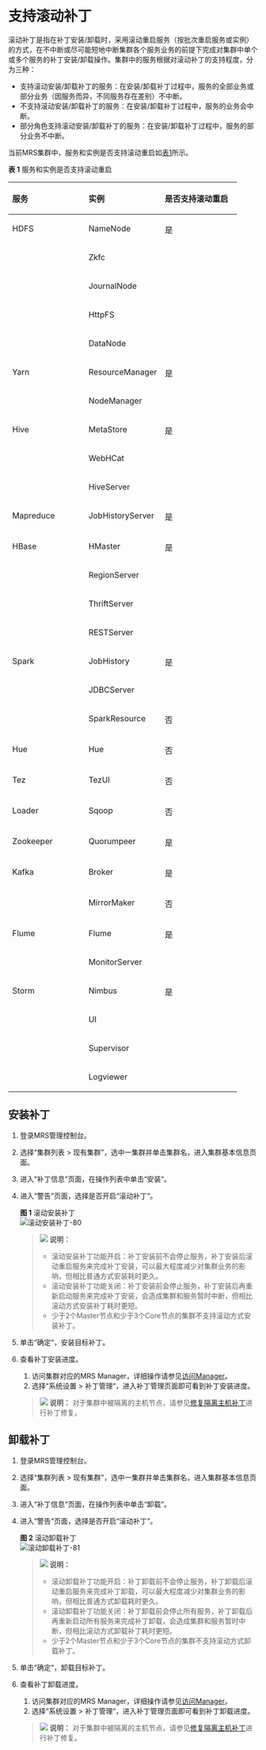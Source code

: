 # 支持滚动补丁<a name="mrs_01_0577"></a>

滚动补丁是指在补丁安装/卸载时，采用滚动重启服务（按批次重启服务或实例）的方式，在不中断或尽可能短地中断集群各个服务业务的前提下完成对集群中单个或多个服务的补丁安装/卸载操作。集群中的服务根据对滚动补丁的支持程度，分为三种：

-   支持滚动安装/卸载补丁的服务：在安装/卸载补丁过程中，服务的全部业务或部分业务（因服务而异，不同服务存在差别）不中断。
-   不支持滚动安装/卸载补丁的服务：在安装/卸载补丁过程中，服务的业务会中断。
-   部分角色支持滚动安装/卸载补丁的服务：在安装/卸载补丁过程中，服务的部分业务不中断。

当前MRS集群中，服务和实例是否支持滚动重启如[表1](#zh-cn_topic_0143479582_table054720341161)所示。

**表 1**  服务和实例是否支持滚动重启

<a name="zh-cn_topic_0143479582_table054720341161"></a>
<table><thead align="left"><tr id="zh-cn_topic_0143479582_row254710343617"><th class="cellrowborder" valign="top" width="33.33333333333333%" id="mcps1.2.4.1.1"><p id="zh-cn_topic_0143479582_p1154743412613"><a name="zh-cn_topic_0143479582_p1154743412613"></a><a name="zh-cn_topic_0143479582_p1154743412613"></a>服务</p>
</th>
<th class="cellrowborder" valign="top" width="33.33333333333333%" id="mcps1.2.4.1.2"><p id="zh-cn_topic_0143479582_p185471734868"><a name="zh-cn_topic_0143479582_p185471734868"></a><a name="zh-cn_topic_0143479582_p185471734868"></a>实例</p>
</th>
<th class="cellrowborder" valign="top" width="33.33333333333333%" id="mcps1.2.4.1.3"><p id="zh-cn_topic_0143479582_p1872382917393"><a name="zh-cn_topic_0143479582_p1872382917393"></a><a name="zh-cn_topic_0143479582_p1872382917393"></a>是否支持滚动重启</p>
</th>
</tr>
</thead>
<tbody><tr id="zh-cn_topic_0143479582_row1654716341963"><td class="cellrowborder" rowspan="5" valign="top" width="33.33333333333333%" headers="mcps1.2.4.1.1 "><p id="zh-cn_topic_0143479582_p1554713341665"><a name="zh-cn_topic_0143479582_p1554713341665"></a><a name="zh-cn_topic_0143479582_p1554713341665"></a>HDFS</p>
</td>
<td class="cellrowborder" valign="top" width="33.33333333333333%" headers="mcps1.2.4.1.2 "><p id="zh-cn_topic_0143479582_p1954711341668"><a name="zh-cn_topic_0143479582_p1954711341668"></a><a name="zh-cn_topic_0143479582_p1954711341668"></a>NameNode</p>
</td>
<td class="cellrowborder" rowspan="5" valign="top" width="33.33333333333333%" headers="mcps1.2.4.1.3 "><p id="zh-cn_topic_0143479582_p143021054112"><a name="zh-cn_topic_0143479582_p143021054112"></a><a name="zh-cn_topic_0143479582_p143021054112"></a>是</p>
</td>
</tr>
<tr id="zh-cn_topic_0143479582_row14291659103919"><td class="cellrowborder" valign="top" headers="mcps1.2.4.1.1 "><p id="zh-cn_topic_0143479582_p2249161464014"><a name="zh-cn_topic_0143479582_p2249161464014"></a><a name="zh-cn_topic_0143479582_p2249161464014"></a>Zkfc</p>
</td>
</tr>
<tr id="zh-cn_topic_0143479582_row1070911272409"><td class="cellrowborder" valign="top" headers="mcps1.2.4.1.1 "><p id="zh-cn_topic_0143479582_p270922712400"><a name="zh-cn_topic_0143479582_p270922712400"></a><a name="zh-cn_topic_0143479582_p270922712400"></a>JournalNode</p>
</td>
</tr>
<tr id="zh-cn_topic_0143479582_row1958602464011"><td class="cellrowborder" valign="top" headers="mcps1.2.4.1.1 "><p id="zh-cn_topic_0143479582_p205869246406"><a name="zh-cn_topic_0143479582_p205869246406"></a><a name="zh-cn_topic_0143479582_p205869246406"></a>HttpFS</p>
</td>
</tr>
<tr id="zh-cn_topic_0143479582_row185776644013"><td class="cellrowborder" valign="top" headers="mcps1.2.4.1.1 "><p id="zh-cn_topic_0143479582_p15771163407"><a name="zh-cn_topic_0143479582_p15771163407"></a><a name="zh-cn_topic_0143479582_p15771163407"></a>DataNode</p>
</td>
</tr>
<tr id="zh-cn_topic_0143479582_row155471334661"><td class="cellrowborder" rowspan="2" valign="top" width="33.33333333333333%" headers="mcps1.2.4.1.1 "><p id="zh-cn_topic_0143479582_p1554717341262"><a name="zh-cn_topic_0143479582_p1554717341262"></a><a name="zh-cn_topic_0143479582_p1554717341262"></a>Yarn</p>
</td>
<td class="cellrowborder" valign="top" width="33.33333333333333%" headers="mcps1.2.4.1.2 "><p id="zh-cn_topic_0143479582_p181101130281"><a name="zh-cn_topic_0143479582_p181101130281"></a><a name="zh-cn_topic_0143479582_p181101130281"></a>ResourceManager</p>
</td>
<td class="cellrowborder" rowspan="2" valign="top" width="33.33333333333333%" headers="mcps1.2.4.1.3 "><p id="zh-cn_topic_0143479582_p191971952154218"><a name="zh-cn_topic_0143479582_p191971952154218"></a><a name="zh-cn_topic_0143479582_p191971952154218"></a>是</p>
</td>
</tr>
<tr id="zh-cn_topic_0143479582_row5824641134217"><td class="cellrowborder" valign="top" headers="mcps1.2.4.1.1 "><p id="zh-cn_topic_0143479582_p1582424116427"><a name="zh-cn_topic_0143479582_p1582424116427"></a><a name="zh-cn_topic_0143479582_p1582424116427"></a>NodeManager</p>
</td>
</tr>
<tr id="zh-cn_topic_0143479582_row754811341862"><td class="cellrowborder" rowspan="3" valign="top" width="33.33333333333333%" headers="mcps1.2.4.1.1 "><p id="zh-cn_topic_0143479582_p156141727986"><a name="zh-cn_topic_0143479582_p156141727986"></a><a name="zh-cn_topic_0143479582_p156141727986"></a>Hive</p>
</td>
<td class="cellrowborder" valign="top" width="33.33333333333333%" headers="mcps1.2.4.1.2 "><p id="zh-cn_topic_0143479582_p061118273815"><a name="zh-cn_topic_0143479582_p061118273815"></a><a name="zh-cn_topic_0143479582_p061118273815"></a>MetaStore</p>
</td>
<td class="cellrowborder" rowspan="3" valign="top" width="33.33333333333333%" headers="mcps1.2.4.1.3 "><p id="zh-cn_topic_0143479582_p573472211437"><a name="zh-cn_topic_0143479582_p573472211437"></a><a name="zh-cn_topic_0143479582_p573472211437"></a>是</p>
</td>
</tr>
<tr id="zh-cn_topic_0143479582_row15685142164319"><td class="cellrowborder" valign="top" headers="mcps1.2.4.1.1 "><p id="zh-cn_topic_0143479582_p66851925432"><a name="zh-cn_topic_0143479582_p66851925432"></a><a name="zh-cn_topic_0143479582_p66851925432"></a>WebHCat</p>
</td>
</tr>
<tr id="zh-cn_topic_0143479582_row199312513433"><td class="cellrowborder" valign="top" headers="mcps1.2.4.1.1 "><p id="zh-cn_topic_0143479582_p119311594310"><a name="zh-cn_topic_0143479582_p119311594310"></a><a name="zh-cn_topic_0143479582_p119311594310"></a>HiveServer</p>
</td>
</tr>
<tr id="zh-cn_topic_0143479582_row195487341161"><td class="cellrowborder" valign="top" width="33.33333333333333%" headers="mcps1.2.4.1.1 "><p id="zh-cn_topic_0143479582_p65481434865"><a name="zh-cn_topic_0143479582_p65481434865"></a><a name="zh-cn_topic_0143479582_p65481434865"></a>Mapreduce</p>
</td>
<td class="cellrowborder" valign="top" width="33.33333333333333%" headers="mcps1.2.4.1.2 "><p id="zh-cn_topic_0143479582_p1548143419618"><a name="zh-cn_topic_0143479582_p1548143419618"></a><a name="zh-cn_topic_0143479582_p1548143419618"></a>JobHistoryServer</p>
</td>
<td class="cellrowborder" valign="top" width="33.33333333333333%" headers="mcps1.2.4.1.3 "><p id="zh-cn_topic_0143479582_p5724829173914"><a name="zh-cn_topic_0143479582_p5724829173914"></a><a name="zh-cn_topic_0143479582_p5724829173914"></a>是</p>
</td>
</tr>
<tr id="zh-cn_topic_0143479582_row33934131017"><td class="cellrowborder" rowspan="4" valign="top" width="33.33333333333333%" headers="mcps1.2.4.1.1 "><p id="zh-cn_topic_0143479582_p6417431019"><a name="zh-cn_topic_0143479582_p6417431019"></a><a name="zh-cn_topic_0143479582_p6417431019"></a>HBase</p>
</td>
<td class="cellrowborder" valign="top" width="33.33333333333333%" headers="mcps1.2.4.1.2 "><p id="zh-cn_topic_0143479582_p84112413103"><a name="zh-cn_topic_0143479582_p84112413103"></a><a name="zh-cn_topic_0143479582_p84112413103"></a>HMaster</p>
</td>
<td class="cellrowborder" rowspan="4" valign="top" width="33.33333333333333%" headers="mcps1.2.4.1.3 "><p id="zh-cn_topic_0143479582_p974311144449"><a name="zh-cn_topic_0143479582_p974311144449"></a><a name="zh-cn_topic_0143479582_p974311144449"></a>是</p>
</td>
</tr>
<tr id="zh-cn_topic_0143479582_row1179414611437"><td class="cellrowborder" valign="top" headers="mcps1.2.4.1.1 "><p id="zh-cn_topic_0143479582_p2794146204316"><a name="zh-cn_topic_0143479582_p2794146204316"></a><a name="zh-cn_topic_0143479582_p2794146204316"></a>RegionServer</p>
</td>
</tr>
<tr id="zh-cn_topic_0143479582_row17566174414318"><td class="cellrowborder" valign="top" headers="mcps1.2.4.1.1 "><p id="zh-cn_topic_0143479582_p7566194411437"><a name="zh-cn_topic_0143479582_p7566194411437"></a><a name="zh-cn_topic_0143479582_p7566194411437"></a>ThriftServer</p>
</td>
</tr>
<tr id="zh-cn_topic_0143479582_row73132421434"><td class="cellrowborder" valign="top" headers="mcps1.2.4.1.1 "><p id="zh-cn_topic_0143479582_p10313124244311"><a name="zh-cn_topic_0143479582_p10313124244311"></a><a name="zh-cn_topic_0143479582_p10313124244311"></a>RESTServer</p>
</td>
</tr>
<tr id="zh-cn_topic_0143479582_row145652086106"><td class="cellrowborder" rowspan="3" valign="top" width="33.33333333333333%" headers="mcps1.2.4.1.1 "><p id="zh-cn_topic_0143479582_p2056520821011"><a name="zh-cn_topic_0143479582_p2056520821011"></a><a name="zh-cn_topic_0143479582_p2056520821011"></a>Spark</p>
</td>
<td class="cellrowborder" valign="top" width="33.33333333333333%" headers="mcps1.2.4.1.2 "><p id="zh-cn_topic_0143479582_p15655820106"><a name="zh-cn_topic_0143479582_p15655820106"></a><a name="zh-cn_topic_0143479582_p15655820106"></a>JobHistory</p>
</td>
<td class="cellrowborder" rowspan="2" valign="top" width="33.33333333333333%" headers="mcps1.2.4.1.3 "><p id="zh-cn_topic_0143479582_p9445143974417"><a name="zh-cn_topic_0143479582_p9445143974417"></a><a name="zh-cn_topic_0143479582_p9445143974417"></a>是</p>
</td>
</tr>
<tr id="zh-cn_topic_0143479582_row85710234447"><td class="cellrowborder" valign="top" headers="mcps1.2.4.1.1 "><p id="zh-cn_topic_0143479582_p35912235440"><a name="zh-cn_topic_0143479582_p35912235440"></a><a name="zh-cn_topic_0143479582_p35912235440"></a>JDBCServer</p>
</td>
</tr>
<tr id="zh-cn_topic_0143479582_row12947172010443"><td class="cellrowborder" valign="top" headers="mcps1.2.4.1.1 "><p id="zh-cn_topic_0143479582_p109471201446"><a name="zh-cn_topic_0143479582_p109471201446"></a><a name="zh-cn_topic_0143479582_p109471201446"></a>SparkResource</p>
</td>
<td class="cellrowborder" valign="top" headers="mcps1.2.4.1.2 "><p id="zh-cn_topic_0143479582_p19470201449"><a name="zh-cn_topic_0143479582_p19470201449"></a><a name="zh-cn_topic_0143479582_p19470201449"></a>否</p>
</td>
</tr>
<tr id="zh-cn_topic_0143479582_row112153423415"><td class="cellrowborder" valign="top" width="33.33333333333333%" headers="mcps1.2.4.1.1 "><p id="zh-cn_topic_0143479582_p951410502419"><a name="zh-cn_topic_0143479582_p951410502419"></a><a name="zh-cn_topic_0143479582_p951410502419"></a>Hue</p>
</td>
<td class="cellrowborder" valign="top" width="33.33333333333333%" headers="mcps1.2.4.1.2 "><p id="zh-cn_topic_0143479582_p175177505417"><a name="zh-cn_topic_0143479582_p175177505417"></a><a name="zh-cn_topic_0143479582_p175177505417"></a>Hue</p>
</td>
<td class="cellrowborder" valign="top" width="33.33333333333333%" headers="mcps1.2.4.1.3 "><p id="zh-cn_topic_0143479582_p1221524214116"><a name="zh-cn_topic_0143479582_p1221524214116"></a><a name="zh-cn_topic_0143479582_p1221524214116"></a>否</p>
</td>
</tr>
<tr id="zh-cn_topic_0143479582_row42663354620"><td class="cellrowborder" valign="top" width="33.33333333333333%" headers="mcps1.2.4.1.1 "><p id="zh-cn_topic_0143479582_p82713315461"><a name="zh-cn_topic_0143479582_p82713315461"></a><a name="zh-cn_topic_0143479582_p82713315461"></a>Tez</p>
</td>
<td class="cellrowborder" valign="top" width="33.33333333333333%" headers="mcps1.2.4.1.2 "><p id="zh-cn_topic_0143479582_p1827133144613"><a name="zh-cn_topic_0143479582_p1827133144613"></a><a name="zh-cn_topic_0143479582_p1827133144613"></a>TezUI</p>
</td>
<td class="cellrowborder" valign="top" width="33.33333333333333%" headers="mcps1.2.4.1.3 "><p id="zh-cn_topic_0143479582_p102753318469"><a name="zh-cn_topic_0143479582_p102753318469"></a><a name="zh-cn_topic_0143479582_p102753318469"></a>否</p>
</td>
</tr>
<tr id="zh-cn_topic_0143479582_row51061153174119"><td class="cellrowborder" valign="top" width="33.33333333333333%" headers="mcps1.2.4.1.1 "><p id="zh-cn_topic_0143479582_p17962115914112"><a name="zh-cn_topic_0143479582_p17962115914112"></a><a name="zh-cn_topic_0143479582_p17962115914112"></a>Loader</p>
</td>
<td class="cellrowborder" valign="top" width="33.33333333333333%" headers="mcps1.2.4.1.2 "><p id="zh-cn_topic_0143479582_p1496355954116"><a name="zh-cn_topic_0143479582_p1496355954116"></a><a name="zh-cn_topic_0143479582_p1496355954116"></a>Sqoop</p>
</td>
<td class="cellrowborder" valign="top" width="33.33333333333333%" headers="mcps1.2.4.1.3 "><p id="zh-cn_topic_0143479582_p1810617536419"><a name="zh-cn_topic_0143479582_p1810617536419"></a><a name="zh-cn_topic_0143479582_p1810617536419"></a>否</p>
</td>
</tr>
<tr id="zh-cn_topic_0143479582_row522861311019"><td class="cellrowborder" valign="top" width="33.33333333333333%" headers="mcps1.2.4.1.1 "><p id="zh-cn_topic_0143479582_p8228613131010"><a name="zh-cn_topic_0143479582_p8228613131010"></a><a name="zh-cn_topic_0143479582_p8228613131010"></a>Zookeeper</p>
</td>
<td class="cellrowborder" valign="top" width="33.33333333333333%" headers="mcps1.2.4.1.2 "><p id="zh-cn_topic_0143479582_p19228213191020"><a name="zh-cn_topic_0143479582_p19228213191020"></a><a name="zh-cn_topic_0143479582_p19228213191020"></a>Quorumpeer</p>
</td>
<td class="cellrowborder" valign="top" width="33.33333333333333%" headers="mcps1.2.4.1.3 "><p id="zh-cn_topic_0143479582_p57240293391"><a name="zh-cn_topic_0143479582_p57240293391"></a><a name="zh-cn_topic_0143479582_p57240293391"></a>是</p>
</td>
</tr>
<tr id="zh-cn_topic_0143479582_row19750194111013"><td class="cellrowborder" rowspan="2" valign="top" width="33.33333333333333%" headers="mcps1.2.4.1.1 "><p id="zh-cn_topic_0143479582_p145494311122"><a name="zh-cn_topic_0143479582_p145494311122"></a><a name="zh-cn_topic_0143479582_p145494311122"></a>Kafka</p>
</td>
<td class="cellrowborder" valign="top" width="33.33333333333333%" headers="mcps1.2.4.1.2 "><p id="zh-cn_topic_0143479582_p1475034131013"><a name="zh-cn_topic_0143479582_p1475034131013"></a><a name="zh-cn_topic_0143479582_p1475034131013"></a>Broker</p>
</td>
<td class="cellrowborder" valign="top" width="33.33333333333333%" headers="mcps1.2.4.1.3 "><p id="zh-cn_topic_0143479582_p572412919398"><a name="zh-cn_topic_0143479582_p572412919398"></a><a name="zh-cn_topic_0143479582_p572412919398"></a>是</p>
</td>
</tr>
<tr id="zh-cn_topic_0143479582_row616512616458"><td class="cellrowborder" valign="top" headers="mcps1.2.4.1.1 "><p id="zh-cn_topic_0143479582_p19165186184512"><a name="zh-cn_topic_0143479582_p19165186184512"></a><a name="zh-cn_topic_0143479582_p19165186184512"></a>MirrorMaker</p>
</td>
<td class="cellrowborder" valign="top" headers="mcps1.2.4.1.2 "><p id="zh-cn_topic_0143479582_p316518610456"><a name="zh-cn_topic_0143479582_p316518610456"></a><a name="zh-cn_topic_0143479582_p316518610456"></a>否</p>
</td>
</tr>
<tr id="zh-cn_topic_0143479582_row3834738121012"><td class="cellrowborder" rowspan="2" valign="top" width="33.33333333333333%" headers="mcps1.2.4.1.1 "><p id="zh-cn_topic_0143479582_p75454331210"><a name="zh-cn_topic_0143479582_p75454331210"></a><a name="zh-cn_topic_0143479582_p75454331210"></a>Flume</p>
</td>
<td class="cellrowborder" valign="top" width="33.33333333333333%" headers="mcps1.2.4.1.2 "><p id="zh-cn_topic_0143479582_p19834163811011"><a name="zh-cn_topic_0143479582_p19834163811011"></a><a name="zh-cn_topic_0143479582_p19834163811011"></a>Flume</p>
</td>
<td class="cellrowborder" rowspan="2" valign="top" width="33.33333333333333%" headers="mcps1.2.4.1.3 "><p id="zh-cn_topic_0143479582_p1858732810452"><a name="zh-cn_topic_0143479582_p1858732810452"></a><a name="zh-cn_topic_0143479582_p1858732810452"></a>是</p>
</td>
</tr>
<tr id="zh-cn_topic_0143479582_row179322024519"><td class="cellrowborder" valign="top" headers="mcps1.2.4.1.1 "><p id="zh-cn_topic_0143479582_p37931320144517"><a name="zh-cn_topic_0143479582_p37931320144517"></a><a name="zh-cn_topic_0143479582_p37931320144517"></a>MonitorServer</p>
</td>
</tr>
<tr id="zh-cn_topic_0143479582_row0423535131019"><td class="cellrowborder" rowspan="4" valign="top" width="33.33333333333333%" headers="mcps1.2.4.1.1 "><p id="zh-cn_topic_0143479582_p1354154310122"><a name="zh-cn_topic_0143479582_p1354154310122"></a><a name="zh-cn_topic_0143479582_p1354154310122"></a>Storm</p>
</td>
<td class="cellrowborder" valign="top" width="33.33333333333333%" headers="mcps1.2.4.1.2 "><p id="zh-cn_topic_0143479582_p16424193520106"><a name="zh-cn_topic_0143479582_p16424193520106"></a><a name="zh-cn_topic_0143479582_p16424193520106"></a>Nimbus</p>
</td>
<td class="cellrowborder" rowspan="4" valign="top" width="33.33333333333333%" headers="mcps1.2.4.1.3 "><p id="zh-cn_topic_0143479582_p69901611104619"><a name="zh-cn_topic_0143479582_p69901611104619"></a><a name="zh-cn_topic_0143479582_p69901611104619"></a>是</p>
</td>
</tr>
<tr id="zh-cn_topic_0143479582_row8537042154519"><td class="cellrowborder" valign="top" headers="mcps1.2.4.1.1 "><p id="zh-cn_topic_0143479582_p1953816425455"><a name="zh-cn_topic_0143479582_p1953816425455"></a><a name="zh-cn_topic_0143479582_p1953816425455"></a>UI</p>
</td>
</tr>
<tr id="zh-cn_topic_0143479582_row429754434517"><td class="cellrowborder" valign="top" headers="mcps1.2.4.1.1 "><p id="zh-cn_topic_0143479582_p12298244144515"><a name="zh-cn_topic_0143479582_p12298244144515"></a><a name="zh-cn_topic_0143479582_p12298244144515"></a>Supervisor</p>
</td>
</tr>
<tr id="zh-cn_topic_0143479582_row11276134074514"><td class="cellrowborder" valign="top" headers="mcps1.2.4.1.1 "><p id="zh-cn_topic_0143479582_p192761540184512"><a name="zh-cn_topic_0143479582_p192761540184512"></a><a name="zh-cn_topic_0143479582_p192761540184512"></a>Logviewer</p>
</td>
</tr>
</tbody>
</table>

## 安装补丁<a name="zh-cn_topic_0143479582_section10866317102910"></a>

1.  登录MRS管理控制台。
2.  选择“集群列表 \> 现有集群”，选中一集群并单击集群名，进入集群基本信息页面。
3.  进入“补丁信息“页面，在操作列表中单击“安装“。
4.  进入“警告“页面，选择是否开启“滚动补丁“。

    **图 1**  滚动安装补丁<a name="zh-cn_topic_0143479582_fig204051313919"></a>  
    ![](figures/滚动安装补丁-80.png "滚动安装补丁-80")

    >![](public_sys-resources/icon-note.gif) **说明：** 
    >-   滚动安装补丁功能开启：补丁安装前不会停止服务，补丁安装后滚动重启服务来完成补丁安装，可以最大程度减少对集群业务的影响，但相比普通方式安装耗时更久。
    >-   滚动安装补丁功能关闭：补丁安装前会停止服务，补丁安装后再重新启动服务来完成补丁安装，会造成集群和服务暂时中断，但相比滚动方式安装补丁耗时更短。
    >-   少于2个Master节点和少于3个Core节点的集群不支持滚动方式安装补丁。

5.  单击“确定“，安装目标补丁。
6.  查看补丁安装进度。

    1.  访问集群对应的MRS Manager，详细操作请参见[访问Manager](访问Manager-2.md)。
    2.  选择“系统设置 \> 补丁管理“，进入补丁管理页面即可看到补丁安装进度。

    >![](public_sys-resources/icon-note.gif) **说明：** 
    >对于集群中被隔离的主机节点，请参见[修复隔离主机补丁](修复隔离主机补丁-69.md)进行补丁修复。


## 卸载补丁<a name="zh-cn_topic_0143479582_section138676177298"></a>

1.  登录MRS管理控制台。
2.  选择“集群列表 \> 现有集群”，选中一集群并单击集群名，进入集群基本信息页面。
3.  进入“补丁信息“页面，在操作列表中单击“卸载“。
4.  进入“警告“页面，选择是否开启“滚动补丁“。

    **图 2**  滚动卸载补丁<a name="zh-cn_topic_0143479582_fig13129331184410"></a>  
    ![](figures/滚动卸载补丁-81.png "滚动卸载补丁-81")

    >![](public_sys-resources/icon-note.gif) **说明：** 
    >-   滚动卸载补丁功能开启：补丁卸载前不会停止服务，补丁卸载后滚动重启服务来完成补丁卸载，可以最大程度减少对集群业务的影响，但相比普通方式卸载耗时更久。
    >-   滚动卸载补丁功能关闭：补丁卸载前会停止所有服务，补丁卸载后再重新启动所有服务来完成补丁卸载，会造成集群和服务暂时中断，但相比滚动方式卸载补丁耗时更短。
    >-   少于2个Master节点和少于3个Core节点的集群不支持滚动方式卸载补丁。

5.  单击“确定“，卸载目标补丁。
6.  查看补丁卸载进度。

    1.  访问集群对应的MRS Manager，详细操作请参见[访问Manager](访问Manager-2.md)。
    2.  选择“系统设置 \> 补丁管理“，进入补丁管理页面即可看到补丁卸载进度。

    >![](public_sys-resources/icon-note.gif) **说明：** 
    >对于集群中被隔离的主机节点，请参见[修复隔离主机补丁](修复隔离主机补丁-69.md)进行补丁修复。


